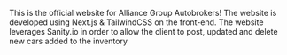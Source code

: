This is the official website for Alliance Group Autobrokers! The website is developed using Next.js & TailwindCSS on the front-end. The website leverages Sanity.io in order to allow the client to post, updated and delete new cars added to the inventory